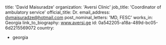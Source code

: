 title: 'David Maisuradze'
organization: 'Aversi Clinic'
job_title: 'Coordinator of ambulatory service'
official_title: Dr.
email_address: dvmaisuradze@hotmail.com
post_nominal_letters: 'MD, FESC'
works_in: Georgia
link_to_biography: www.aversi.ge
id: 0a542205-a18a-489d-bc05-6d2215569072
country:
  - georgia
